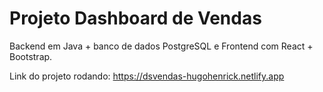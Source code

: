 # Projeto Dashboard de Vendas

Backend em Java + banco de dados PostgreSQL e Frontend com React + Bootstrap.

Link do projeto rodando: https://dsvendas-hugohenrick.netlify.app
